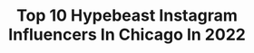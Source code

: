 ---
title: Top 10 Hypebeast Instagram Influencers In Chicago In 2022
description: >-
  Find top hypebeast Instagram influencers in Chicago in 2022. Most popular hashtags: #hypebeast #chicago #portrait #portraitphotography.
platform: Instagram
hits: 54
text_top: Analyze the most popular Instagram accounts on inBeat.
text_bottom: Our platform aggregates 54 Instagram influencers like this in Chicago, United States for you to work with.
profiles:
  - username: "richvrd_g"
    fullname: >-
      RICHARD G.
    bio: >-
      📍 San Diego, CA
    location: "United States"
    followers: 2226
    engagement: 1961
    commentsToLikes: 0.033211
    id: ckap7cgs3jh040i78wyk81ep9
    verified: false
    hashtags: "#louisvuitton, #outfitsociety, #antisocialsocialclub, #hypebeast"
  - username: "lcphotodesign"
    fullname: >-
      LC Photography & Multimedia
    bio: >-
      #📸, #🇬🇹 ,#🥁, #contentcreator DM inquiries & collabs “Le temps est un grand maître, dit-on. Le malheur est qui’il tue ses élèves.” Psalm 1👇🏽Check it
    location: "United States"
    followers: 9193
    engagement: 522
    commentsToLikes: 0.008381
    id: ck6txz4oc0pa10j718mmn2fwj
    verified: false
    hashtags: "#inkedgirls, #fashionista, #conceptphotography, #photooftheday"
  - username: "hauteknife"
    fullname: >-
      HauteKnife🔪
    bio: >-
      Quality/Quantity 📩hauteknife.info@gmail.com
    location: "United States"
    followers: 2336
    engagement: 1027
    commentsToLikes: 0.225364
    id: ck5hhbkiu7e4g0i11otrvlmw0
    verified: false
    hashtags: "#hypebeast, #canon, #snobshots, #chicago"
  - username: "ocfportraits"
    fullname: >-
      Off Camera Flash Portraits
    bio: >-
      Featuring Portraits with Artificial Lighting ONLY! Tag/use #ocfportraits for Feature! Turn on Post Notifications! NO DMs!
    location: "United States"
    followers: 58717
    engagement: 271
    commentsToLikes: 0.007420
    id: ck6tjerva2knz0j71pizup13r
    verified: false
    hashtags: "#nycmodel, #portraitphotography, #lightshapers, #portrait"
  - username: "emilygualdoniphoto"
    fullname: >-
      Chicago Fashion Photographer
    bio: >-
      📍Chicago fashion, boudoir & wedding photographer - No free shoots. Email me for my rates. @chicago_boudoir_ @emilygualdoniweddings
    location: "United States"
    followers: 17601
    engagement: 201
    commentsToLikes: 0.092616
    id: ck5c1cu8kux0g0i11643v1o34
    verified: false
    hashtags: "#ig, #chicagofashion, #portraitpage, #editorialfashion"
  - username: "camrongood"
    fullname: >-
      CAMɆRON GOOD 📹
    bio: >-
      📍Chicago, IL » C R E A T O R » Telling each story in an untold way » Freelance » Former: Chicago Bears » BLACK LIVES MATTER
    location: "United States"
    followers: 8560
    engagement: 1233
    commentsToLikes: 0.061533
    id: ck15sxzrafdl00i19i6cmsgm7
    verified: false
    hashtags: "#hoopflickz, #artofchi, #nbaallstar, #thelastdance"
  - username: "junjdm"
    fullname: >-
      Jun 🌀
    bio: >-
      Photographer/Artist | Shoes | Food | Basketball 🏀 | Dallas, TX | 🌹ILYSB | 📷Canon1DX Mark ii | JBY🦉🌙 Deuce Fam✌️”You can’t teach experience”
    location: "United States"
    followers: 12116
    engagement: 542
    commentsToLikes: 0.047950
    id: ck6tm9svd7fuv0j71xlmjab0k
    verified: false
    hashtags: "#virgilabloh, #fearofgod, #paulgeorge4, #kicksoncourt"
  - username: "tubsz_illa"
    fullname: >-
      𝕿𝖚𝖇𝖘
    bio: >-
      CHICAGO -ARTIST/DESIGNER- #Calligraphy #calligraffiti DM or email below for inquiries
    location: "United States"
    followers: 27682
    engagement: 255
    commentsToLikes: 0.042320
    id: ck0w64zgz6xcg0i19fanape7h
    verified: false
    hashtags: "#calligraphyart, #mural, #art, #canvas"
  - username: "cs_photographic"
    fullname: >-
      Coale Souder
    bio: >-
      Artist & Photographer Chicago, IL. 🇺🇸 Creature of the night.
    location: "United States"
    followers: 12828
    engagement: 860
    commentsToLikes: 0.026364
    id: ckap1k1hnuv4b0i782ztnr0u9
    verified: false
    hashtags: "#houseoftones, #dof, #worldtones, #shotzdelight"
  - username: "b.c.calico"
    fullname: >-
      Photographer Brendan Carroll
    bio: >-
      Freelance Editorial Photographer Austin | Chicago @sporarts
    location: "United States"
    followers: 5565
    engagement: 553
    commentsToLikes: 0.028244
    id: ck6tll4i966er0j71a5sttk5n
    verified: false
    hashtags: "#nowherediary, #rolledgoldfilm, #filmisnotdead, #instagood"
---